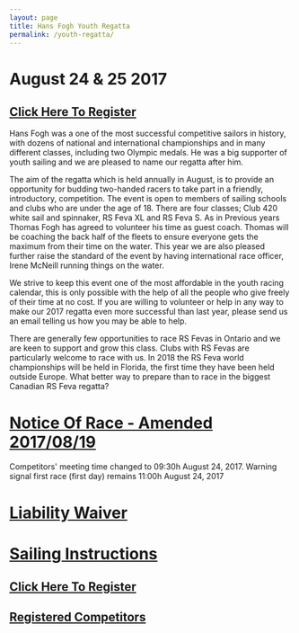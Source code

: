 ```yaml
---
layout: page
title: Hans Fogh Youth Regatta
permalink: /youth-regatta/
---
```

# August 24 & 25 2017

<h2><a href="https://secure.e-registernow.com/cgi-bin/mkpayment.cgi?state=2948">Click Here To Register</a></h2>

Hans Fogh was a one of the most successful competitive sailors in history, with dozens of national and international championships and in many different classes, including two Olympic medals. He was a big supporter of youth sailing and we are pleased to name our regatta after him.

The aim of the regatta which is held annually in August,  is to provide an opportunity for budding two-handed racers to take part in a friendly, introductory, competition.  The event is open to members of sailing schools and clubs who are under the age of 18.  There are four classes; Club 420 white sail and spinnaker, RS Feva XL and RS Feva S.  As in Previous years Thomas Fogh has agreed to volunteer his time as guest coach.  Thomas will be coaching the back half of the fleets to ensure everyone gets the maximum from their time on the water.  This year we are also pleased further raise the standard of the event by having international race officer, Irene McNeill running things on the water.

We strive to keep this event one of the most affordable in the youth racing calendar, this is only possible with the help of all the people who give freely of their time at no cost.  If you are willing to volunteer or help in any way to make our 2017 regatta even more successful than last year, please send us an email telling us how you may be able to help.

There are generally few opportunities to race RS Fevas in Ontario and we are keen to support and grow this class.  Clubs with RS Fevas are particularly welcome to race with us.   In 2018 the RS Feva world championships will be held in Florida, the first time they have been held outside Europe.  What better way to prepare than to race in the biggest Canadian RS Feva regatta?

<h1><a href="/assets/youth-regatta/hans-fogh-notice-of-race-2017.pdf">Notice Of Race - Amended 2017/08/19</a></h1>
Competitors' meeting time changed to 09:30h August 24, 2017.  Warning signal first race (first day) remains 11:00h August 24, 2017

<h1><a href="/assets/youth-regatta/hans-fogh-liability-waiver-2017.pdf">Liability Waiver</a></h1>

<h1><a href="/assets/youth-regatta/hans-fogh-sailing-instructions-2017.pdf">Sailing Instructions</a></h1>

<h2><a href="https://secure.e-registernow.com/cgi-bin/mkpayment.cgi?state=2948">Click Here To Register</a></h2>

<h2><a href="/assets/youth-regatta/hans-fogh-registrations-2017">Registered Competitors</a></h2>





